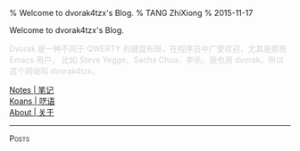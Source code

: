 % Welcome to dvorak4tzx's Blog.
% TANG ZhiXiong
% 2015-11-17

<div class="slogan">Welcome to dvorak4tzx's Blog.</div>
<p style="color:lightgray;">
Dvorak 是一种不同于 QWERTY 的键盘布局，在程序员中广受欢迎，尤其是那些 Emacs 用户，
比如 Steve Yegge、Sacha Chua、李杀。我也用 dvorak，所以这个网站叫 dvorak4tzx。</p>
<div id="buckets">
<div><a href="notes.html">Notes | 笔记</a></div>
<div><a href="koans.html">Koans | 呓语</a></div>
<div><a href="about.html">About | 关于</a></div></div><hr/>
<div style="font-variant:small-caps;">Posts</div>
<div class="posts"><!-- 下面要有空行 | One Empty Line Reserved Below -->
